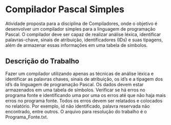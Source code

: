 # Compilador Pascal Simples

Atividade proposta para a disciplina de Compiladores, onde o objetivo é desenvolver um compilador simples para a linguagem de programação Pascal. O compilador deve ser capaz de realizar análise léxica, identificar palavras-chave, sinais de atribuição, identificadores (IDs) e suas tipagens, além de armazenar essas informações em uma tabela de símbolos.

## Descrição do Trabalho

Fazer um compilador utilizando apenas as técnicas de análise léxica e
identificar as palavras chaves, sinais de atribuição, os id’s e a tipagem dos id’s
da linguagem de programação Pascal. Os dados devem estar armazenados em
uma tabela de símbolos. Verificar se há erros no programa fonte e identificando
uma por uma os erros até que não haja mais erros no programa fonte. Todos os
erros devem ser relatados e colocados no relatório. Por exemplo, id não
identificado, palavra reservada não encontrado, entre outros. O arquivo para
resolução do trabalho é o Programa_Fonte.txt.
